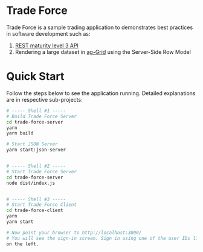 # Trade Force

Trade Force is a sample trading application to demonstrates best practices in
software development such as:

1. [REST maturity level 3 API](https://martinfowler.com/articles/richardsonMaturityModel.html)
2. Rendering a large dataset in [ag-Grid]() using the Server-Side Row Model

# Quick Start

Follow the steps below to see the application running. Detailed explanations are
in respective sub-projects:

```bash
# ----- Shell #1 -----
# Build Trade Force Server
cd trade-force-server
yarn
yarn build

# Start JSON Server
yarn start:json-server


# ----- Shell #2 -----
# Start Trade Force Server
cd trade-force-server
node dist/index.js


# ----- Shell #3 -----
# Start Trade Force Client
cd trade-force-client
yarn
yarn start

# Now point your browser to http://localhost:3000/
# You will see the sign-in screen. Sign in using one of the user IDs listed
on the left.
```
